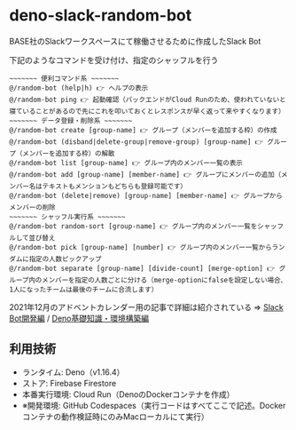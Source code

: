 # deno-slack-random-bot

BASE社のSlackワークスペースにて稼働させるために作成したSlack Bot

下記のようなコマンドを受け付け、指定のシャッフルを行う

```
~~~~~~~ 便利コマンド系 ~~~~~~~
@/random-bot (help|h) 👉 ヘルプの表示
@/random-bot ping 👉 起動確認（バックエンドがCloud Runのため、使われていないと寝ていることがあるので先にこれを叩いておくとレスポンスが早く返って来やすくなります）
~~~~~~~ データ登録・削除系 ~~~~~~~
@/random-bot create [group-name] 👉 グループ（メンバーを追加する枠）の作成
@/random-bot (disband|delete-group|remove-group) [group-name] 👉 グループ（メンバーを追加する枠）の解散
@/random-bot list [group-name] 👉 グループ内のメンバー一覧の表示
@/random-bot add [group-name] [member-name] 👉 グループにメンバーの追加（メンバー名はテキストもメンションもどちらも登録可能です）
@/random-bot (delete|remove) [group-name] [member-name] 👉 グループからメンバーの削除
~~~~~~~ シャッフル実行系 ~~~~~~~
@/random-bot random-sort [group-name] 👉 グループ内のメンバー一覧をシャッフルして並び替え
@/random-bot pick [group-name] [number] 👉 グループ内のメンバー一覧からランダムに指定の人数ピックアップ
@/random-bot separate [group-name] [divide-count] [merge-option] 👉 グループ内のメンバーを指定の人数ごとに分ける（merge-optionにfalseを設定しない場合、1人になったチームは最後のチームに合流します）
```

2021年12月のアドベントカレンダー用の記事で詳細は紹介されている
=> [Slack Bot開発編](https://devblog.thebase.in/entry/2021/12/12/170000) / [Deno基礎知識・環境構築編](https://devblog.thebase.in/entry/2021/12/04/110000)

## 利用技術

- ランタイム: Deno（v1.16.4）
- ストア: Firebase Firestore
- 本番実行環境: Cloud Run（DenoのDockerコンテナを作成）
- ※開発環境: GitHub Codespaces（実行コードはすべてここで記述。Dockerコンテナの動作検証時にのみMacローカルにて実行）
